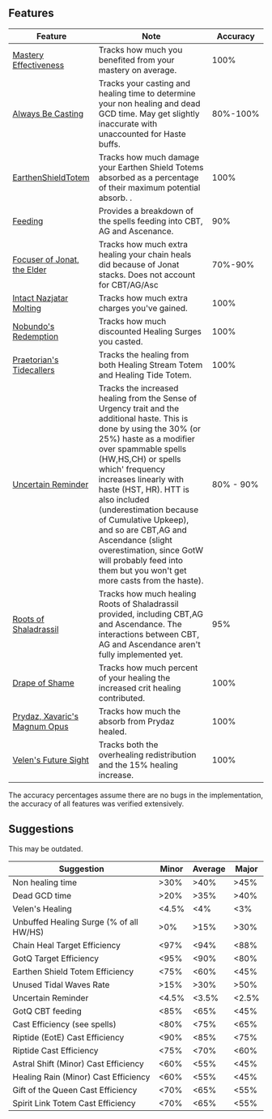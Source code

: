 ## Features
| Feature | Note | Accuracy |
| --- | --- | --- |
| [Mastery Effectiveness](https://github.com/WoWAnalyzer/WoWAnalyzer/blob/master/src/Parser/RestorationShaman/Modules/Features/MasteryEffectiveness.js) | Tracks how much you benefited from your mastery on average. | 100% |
| [Always Be Casting](https://github.com/WoWAnalyzer/WoWAnalyzer/blob/master/src/Parser/RestorationShaman/Modules/Features/MasteryEffectiveness.js) | Tracks your casting and healing time to determine your non healing and dead GCD time. May get slightly inaccurate with unaccounted for Haste buffs. | 80%-100% |
| [EarthenShieldTotem](https://github.com/WoWAnalyzer/WoWAnalyzer/blob/master/src/Parser/RestorationShaman/Modules/Features/EarthenShieldTotem.js) | Tracks how much damage your Earthen Shield Totems absorbed as a percentage of their maximum potential absorb. . | 100% |
| [Feeding](https://github.com/WoWAnalyzer/WoWAnalyzer/blob/master/src/Parser/RestorationShaman/Modules/Features/CooldownTracker.js) | Provides a breakdown of the spells feeding into CBT, AG and Ascenance.  | 90% |
| [Focuser of Jonat, the Elder](https://github.com/WoWAnalyzer/WoWAnalyzer/blob/master/src/Parser/RestorationShaman/Modules/Legendaries/Jonat.js) | Tracks how much extra healing your chain heals did because of Jonat stacks. Does not account for CBT/AG/Asc | 70%-90% |
| [Intact Nazjatar Molting](https://github.com/WoWAnalyzer/WoWAnalyzer/blob/master/src/Parser/RestorationShaman/Modules/Legendaries/Nazjatar.js) | Tracks how much extra charges you've gained. | 100% |
| [Nobundo's Redemption](https://github.com/WoWAnalyzer/WoWAnalyzer/blob/master/src/Parser/RestorationShaman/Modules/Legendaries/Nobundo.js) | Tracks how much discounted Healing Surges you casted. | 100% |
| [Praetorian's Tidecallers](https://github.com/WoWAnalyzer/WoWAnalyzer/blob/master/src/Parser/RestorationShaman/Modules/Legendaries/Tidecallers.js) | Tracks the healing from both Healing Stream Totem and Healing Tide Totem. | 100% |
| [Uncertain Reminder](https://github.com/WoWAnalyzer/WoWAnalyzer/blob/master/src/Parser/RestorationShaman/Modules/Legendaries/UncertainReminder.js) | Tracks the increased healing from the Sense of Urgency trait and the additional haste. This is done by using the 30% (or 25%) haste as a modifier over spammable spells (HW,HS,CH) or spells which' frequency increases linearly with haste (HST, HR). HTT is also included (underestimation because of Cumulative Upkeep), and so are CBT,AG and Ascendance (slight overestimation, since GotW will probably feed into them but you won't get more casts from the haste). | 80% - 90% |
| [Roots of Shaladrassil](https://github.com/WoWAnalyzer/WoWAnalyzer/blob/master/src/Parser/RestorationShaman/Modules/Legendaries/Roots.js) | Tracks how much healing Roots of Shaladrassil provided, including CBT,AG and Ascendance. The interactions between CBT, AG and Ascendance aren't fully implemented yet. | 95% |
| [Drape of Shame](https://github.com/WoWAnalyzer/WoWAnalyzer/blob/master/src/Parser/RestorationShaman/Modules/Legendaries/DrapeOfShame.js) | Tracks how much percent of your healing the increased crit healing contributed. | 100% |
| [Prydaz, Xavaric's Magnum Opus](https://github.com/WoWAnalyzer/WoWAnalyzer/blob/master/src/Parser/RestorationShaman/Modules/Legendaries/Prdyaz.js) | Tracks how much the absorb from Prydaz healed. | 100% |
| [Velen's Future Sight](https://github.com/WoWAnalyzer/WoWAnalyzer/blob/master/src/Parser/RestorationShaman/Modules/Legendaries/Velens.js) | Tracks both the overhealing redistribution and the 15% healing increase. | 100% |


The accuracy percentages assume there are no bugs in the implementation, the accuracy of all features was verified extensively. 

## Suggestions

This may be outdated.

| Suggestion | Minor | Average | Major |
| --- | --- | --- | --- |
| Non healing time | >30% | >40% | >45% |
| Dead GCD time | >20% | >35% | >40% |
| Velen's Healing | <4.5% | <4% | <3% |
| Unbuffed Healing Surge (% of all HW/HS) | >0% | >15% | >30% |
| Chain Heal Target Efficiency | <97% | <94% | <88% |
| GotQ Target Efficiency | <95% | <90% | <80% |
| Earthen Shield Totem Efficiency | <75% | <60% | <45% |
| Unused Tidal Waves Rate | >15% | >30% | >50% |
| Uncertain Reminder | <4.5% | <3.5% | <2.5% |
| GotQ CBT feeding | <85% | <65% | <45% |
| Cast Efficiency (see spells) | <80% | <75% | <65% |
| Riptide (EotE) Cast Efficiency | <90% | <85% | <75% |
| Riptide Cast Efficiency | <75% | <70% | <60% |
| Astral Shift (Minor) Cast Efficiency | <60% | <55% | <45% |
| Healing Rain (Minor) Cast Efficiency | <60% | <55% | <45% |
| Gift of the Queen Cast Efficiency | <70% | <65% | <55% |
| Spirit Link Totem Cast Efficiency | <70% | <65% | <55% |
